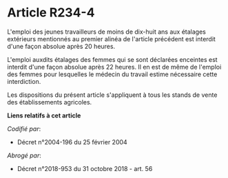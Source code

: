 # Article R234-4

L'emploi des jeunes travailleurs de moins de dix-huit ans aux étalages extérieurs mentionnés au premier alinéa de l'article
précédent est interdit d'une façon absolue après 20 heures.

L'emploi auxdits étalages des femmes qui se sont déclarées enceintes est interdit d'une façon absolue après 22 heures. Il en
est de même de l'emploi des femmes pour lesquelles le médecin du travail estime nécessaire cette interdiction.

Les dispositions du présent article s'appliquent à tous les stands de vente des établissements agricoles.

**Liens relatifs à cet article**

_Codifié par_:

  - Décret n°2004-196 du 25 février 2004

_Abrogé par_:

  - Décret n°2018-953 du 31 octobre 2018 - art. 56
